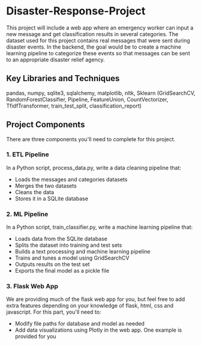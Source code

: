 # Disaster-Response-Project

This project will include a web app where an emergency worker can input a new message and get classification results in several categories. The dataset used for this project contains real messages that were sent during disaster events. In the backend, the goal would be to create a machine learning pipeline to categorize these events so that messages can be sent to an appropriate disaster relief agency.

## Key Libraries and Techniques
pandas, numpy, sqlite3, sqlalchemy, matplotlib, nltk, Sklearn (GridSearchCV, RandomForestClassifier, Pipeline, FeatureUnion, CountVectorizer, TfidfTransformer, train_test_split, classification_report)

## Project Components
There are three components you'll need to complete for this project.

### 1. ETL Pipeline
In a Python script, process_data.py, write a data cleaning pipeline that:

- Loads the messages and categories datasets
- Merges the two datasets
- Cleans the data
- Stores it in a SQLite database
### 2. ML Pipeline
In a Python script, train_classifier.py, write a machine learning pipeline that:

- Loads data from the SQLite database
- Splits the dataset into training and test sets
- Builds a text processing and machine learning pipeline
- Trains and tunes a model using GridSearchCV
- Outputs results on the test set
- Exports the final model as a pickle file
### 3. Flask Web App
We are providing much of the flask web app for you, but feel free to add extra features depending on your knowledge of flask, html, css and javascript. For this part, you'll need to:

- Modify file paths for database and model as needed
- Add data visualizations using Plotly in the web app. One example is provided for you
